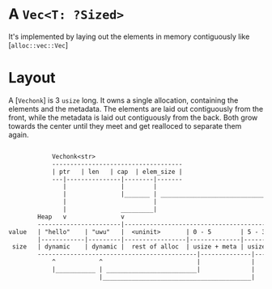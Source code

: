 # A `Vec<T: ?Sized>`

It's implemented by laying out the elements in memory contiguously like [`alloc::vec::Vec`]

# Layout

A [`Vechonk`] is 3 `usize` long. It owns a single allocation, containing the elements and the metadata.
The elements are laid out contiguously from the front, while the metadata is laid out contiguously from the back.
Both grow towards the center until they meet and get realloced to separate them again.

```txt

            Vechonk<str>
            ------------------------------------
            | ptr   | len   | cap  | elem_size |
            ---|---------------|--------|-------
               |               |        |
               |               |_______ | ______________________________________
               |                        |                                      |
               |               _________|                                      |
        Heap   v               v                                               v
        -----------------------|-----------------------------------------------
value   | "hello"    | "uwu"   |  <uninit>       | 0 - 5        | 5 - 3        |
        |------------|---------|-----------------|--------------|--------------|
 size   | dynamic    | dynamic |  rest of alloc  | usize + meta | usize + meta |
        --------------------------------------------|--------------|------------
            ^            ^                          |              |
            |___________ | _________________________|              |
                         |_________________________________________|
```